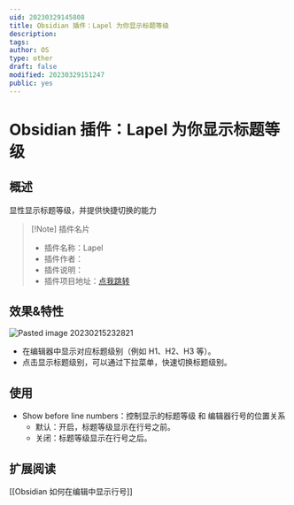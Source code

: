 ```yaml
---
uid: 20230329145808
title: Obsidian 插件：Lapel 为你显示标题等级
description:
tags:
author: OS
type: other
draft: false
modified: 20230329151247
public: yes
---
```


# Obsidian 插件：Lapel 为你显示标题等级

## 概述

显性显示标题等级，并提供快捷切换的能力

> [!Note] 插件名片
>
> -   插件名称：Lapel
> -   插件作者：
> -   插件说明：
> -   插件项目地址：[点我跳转]()


## 效果&特性

![Pasted image 20230215232821](https://s1.vika.cn/space/2023/03/15/b5fd17b11ffe46f89eeb1e4e8aac7c02)

-   在编辑器中显示对应标题级别（例如 H1、H2、H3 等）。
-   点击显示标题级别，可以通过下拉菜单，快速切换标题级别。

## 使用

-   Show before line numbers：控制显示的标题等级 和 编辑器行号的位置关系
    -   默认：开启，标题等级显示在行号之前。
    -   关闭：标题等级显示在行号之后。

## 扩展阅读

[[Obsidian 如何在编辑中显示行号]]
